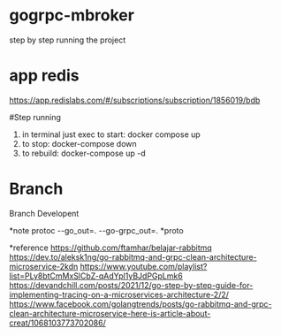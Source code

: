 # gogrpc-mbroker
step by step running the project

# app redis
https://app.redislabs.com/#/subscriptions/subscription/1856019/bdb

#Step running

1. in terminal just exec to start: docker compose up
2. to stop: docker-compose down
3. to rebuild: docker-compose up -d
# Branch
Branch Developent

*note
protoc --go_out=. --go-grpc_out=. *proto

*reference
https://github.com/ftamhar/belajar-rabbitmq
https://dev.to/aleksk1ng/go-rabbitmq-and-grpc-clean-architecture-microservice-2kdn
https://www.youtube.com/playlist?list=PLy8btCmMxSlCbZ-qAdYpl1yBJdPGpLmk6
https://devandchill.com/posts/2021/12/go-step-by-step-guide-for-implementing-tracing-on-a-microservices-architecture-2/2/
https://www.facebook.com/golangtrends/posts/go-rabbitmq-and-grpc-clean-architecture-microservice-here-is-article-about-creat/1068103773702086/